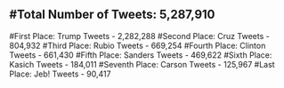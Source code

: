 #Total Number of Tweets: 5,287,910 
---
#First Place: Trump Tweets - 2,282,288
#Second Place: Cruz Tweets - 804,932
#Third Place: Rubio Tweets - 669,254
#Fourth Place: Clinton Tweets - 661,430
#Fifth Place: Sanders Tweets - 469,622
#Sixth Place: Kasich Tweets - 184,011
#Seventh Place: Carson Tweets - 125,967
#Last Place: Jeb! Tweets - 90,417
